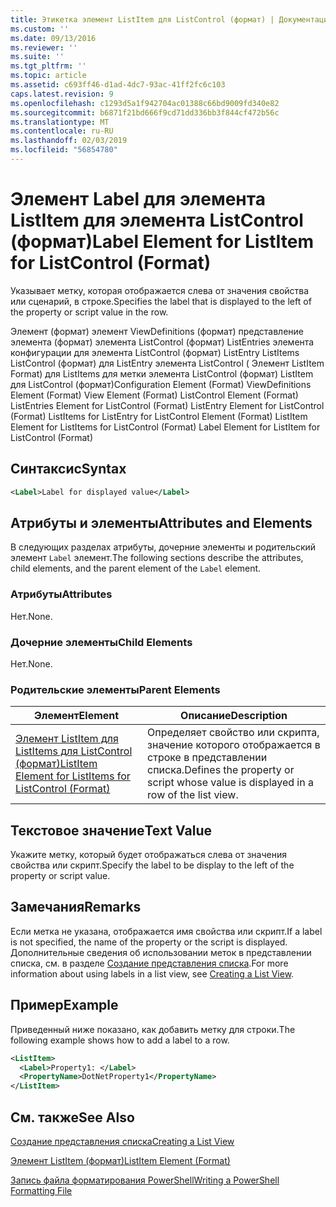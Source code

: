 ```yaml
---
title: Этикетка элемент ListItem для ListControl (формат) | Документация Майкрософт
ms.custom: ''
ms.date: 09/13/2016
ms.reviewer: ''
ms.suite: ''
ms.tgt_pltfrm: ''
ms.topic: article
ms.assetid: c693ff46-d1ad-4dc7-93ac-41ff2fc6c103
caps.latest.revision: 9
ms.openlocfilehash: c1293d5a1f942704ac01388c66bd9009fd340e82
ms.sourcegitcommit: b6871f21bd666f9cd71dd336bb3f844cf472b56c
ms.translationtype: MT
ms.contentlocale: ru-RU
ms.lasthandoff: 02/03/2019
ms.locfileid: "56854780"
---
```

# <a name="label-element-for-listitem-for-listcontrol-format"></a><span data-ttu-id="e585d-102">Элемент Label для элемента ListItem для элемента ListControl (формат)</span><span class="sxs-lookup"><span data-stu-id="e585d-102">Label Element for ListItem for ListControl (Format)</span></span>

<span data-ttu-id="e585d-103">Указывает метку, которая отображается слева от значения свойства или сценарий, в строке.</span><span class="sxs-lookup"><span data-stu-id="e585d-103">Specifies the label that is displayed to the left of the property or script value in the row.</span></span>

<span data-ttu-id="e585d-104">Элемент (формат) элемент ViewDefinitions (формат) представление элемента (формат) элемента ListControl (формат) ListEntries элемента конфигурации для элемента ListControl (формат) ListEntry ListItems ListControl (формат) для ListEntry элемента ListControl ( Элемент ListItem Format) для ListItems для метки элемента ListControl (формат) ListItem для ListControl (формат)</span><span class="sxs-lookup"><span data-stu-id="e585d-104">Configuration Element (Format) ViewDefinitions Element (Format) View Element (Format) ListControl Element (Format) ListEntries Element for ListControl (Format) ListEntry Element for ListControl (Format) ListItems for ListEntry for ListControl Element (Format) ListItem Element for ListItems for ListControl (Format) Label Element for ListItem for ListControl (Format)</span></span>

## <a name="syntax"></a><span data-ttu-id="e585d-105">Синтаксис</span><span class="sxs-lookup"><span data-stu-id="e585d-105">Syntax</span></span>

```xml
<Label>Label for displayed value</Label>
```

## <a name="attributes-and-elements"></a><span data-ttu-id="e585d-106">Атрибуты и элементы</span><span class="sxs-lookup"><span data-stu-id="e585d-106">Attributes and Elements</span></span>

<span data-ttu-id="e585d-107">В следующих разделах атрибуты, дочерние элементы и родительский элемент `Label` элемент.</span><span class="sxs-lookup"><span data-stu-id="e585d-107">The following sections describe the attributes, child elements, and the parent element of the `Label` element.</span></span>

### <a name="attributes"></a><span data-ttu-id="e585d-108">Атрибуты</span><span class="sxs-lookup"><span data-stu-id="e585d-108">Attributes</span></span>

<span data-ttu-id="e585d-109">Нет.</span><span class="sxs-lookup"><span data-stu-id="e585d-109">None.</span></span>

### <a name="child-elements"></a><span data-ttu-id="e585d-110">Дочерние элементы</span><span class="sxs-lookup"><span data-stu-id="e585d-110">Child Elements</span></span>

<span data-ttu-id="e585d-111">Нет.</span><span class="sxs-lookup"><span data-stu-id="e585d-111">None.</span></span>

### <a name="parent-elements"></a><span data-ttu-id="e585d-112">Родительские элементы</span><span class="sxs-lookup"><span data-stu-id="e585d-112">Parent Elements</span></span>

|<span data-ttu-id="e585d-113">Элемент</span><span class="sxs-lookup"><span data-stu-id="e585d-113">Element</span></span>|<span data-ttu-id="e585d-114">Описание</span><span class="sxs-lookup"><span data-stu-id="e585d-114">Description</span></span>|
|-------------|-----------------|
|[<span data-ttu-id="e585d-115">Элемент ListItem для ListItems для ListControl (формат)</span><span class="sxs-lookup"><span data-stu-id="e585d-115">ListItem Element for ListItems for ListControl (Format)</span></span>](./listitem-element-for-listitems-for-listcontrol-format.md)|<span data-ttu-id="e585d-116">Определяет свойство или скрипта, значение которого отображается в строке в представлении списка.</span><span class="sxs-lookup"><span data-stu-id="e585d-116">Defines the property or script whose value is displayed in a row of the list view.</span></span>|

## <a name="text-value"></a><span data-ttu-id="e585d-117">Текстовое значение</span><span class="sxs-lookup"><span data-stu-id="e585d-117">Text Value</span></span>

<span data-ttu-id="e585d-118">Укажите метку, который будет отображаться слева от значения свойства или скрипт.</span><span class="sxs-lookup"><span data-stu-id="e585d-118">Specify the label to be display to the left of the property or script value.</span></span>

## <a name="remarks"></a><span data-ttu-id="e585d-119">Замечания</span><span class="sxs-lookup"><span data-stu-id="e585d-119">Remarks</span></span>

<span data-ttu-id="e585d-120">Если метка не указана, отображается имя свойства или скрипт.</span><span class="sxs-lookup"><span data-stu-id="e585d-120">If a label is not specified, the name of the property or the script is displayed.</span></span> <span data-ttu-id="e585d-121">Дополнительные сведения об использовании меток в представлении списка, см. в разделе [Создание представления списка](./creating-a-list-view.md).</span><span class="sxs-lookup"><span data-stu-id="e585d-121">For more information about using labels in a list view, see [Creating a List View](./creating-a-list-view.md).</span></span>

## <a name="example"></a><span data-ttu-id="e585d-122">Пример</span><span class="sxs-lookup"><span data-stu-id="e585d-122">Example</span></span>

<span data-ttu-id="e585d-123">Приведенный ниже показано, как добавить метку для строки.</span><span class="sxs-lookup"><span data-stu-id="e585d-123">The following example shows how to add a label to a row.</span></span>

```xml
<ListItem>
  <Label>Property1: </Label>
  <PropertyName>DotNetProperty1</PropertyName>
</ListItem>

```

## <a name="see-also"></a><span data-ttu-id="e585d-124">См. также</span><span class="sxs-lookup"><span data-stu-id="e585d-124">See Also</span></span>

[<span data-ttu-id="e585d-125">Создание представления списка</span><span class="sxs-lookup"><span data-stu-id="e585d-125">Creating a List View</span></span>](./creating-a-list-view.md)

[<span data-ttu-id="e585d-126">Элемент ListItem (формат)</span><span class="sxs-lookup"><span data-stu-id="e585d-126">ListItem Element (Format)</span></span>](./listitem-element-for-listitems-for-listcontrol-format.md)

[<span data-ttu-id="e585d-127">Запись файла форматирования PowerShell</span><span class="sxs-lookup"><span data-stu-id="e585d-127">Writing a PowerShell Formatting File</span></span>](./writing-a-powershell-formatting-file.md)
